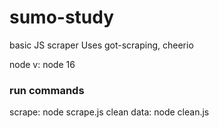 # sumo-study

basic JS scraper
Uses got-scraping, cheerio

node v: node 16

### run commands
scrape: node scrape.js
clean data: node clean.js